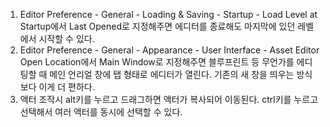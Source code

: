 1. Editor Preference - General - Loading & Saving - Startup - Load Level at Startup에서 Last Opened로 지정해주면 에디터를 종료해도 마지막에 있던 레벨에서 시작할 수 있다.  
2. Editor Preference - General - Appearance - User Interface - Asset Editor Open Location에서 Main Window로 지정해주면 블루프린트 등 무언가를 에디팅할 때 메인 언리얼 창에 탭 형태로 에디터가 열린다. 기존의 새 창을 띄우는 방식보다 이게 더 편하다.  
3. 액터 조작시 alt키를 누르고 드래그하면 액터가 복사되어 이동된다. ctrl키를 누르고 선택해서 여러 액터를 동시에 선택할 수 있다.
